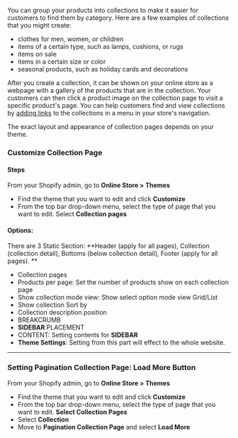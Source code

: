 You can group your products into collections to make it easier for customers to find them by category. Here are a few examples of collections that you might create:

* clothes for men, women, or children
* items of a certain type, such as lamps, cushions, or rugs
* items on sale
* items in a certain size or color
* seasonal products, such as holiday cards and decorations

After you create a collection, it can be shown on your online store as a webpage with a gallery of the products that are in the collection. Your customers can then click a product image on the collection page to visit a specific product's page. You can help customers find and view collections by [adding links](https://help.shopify.com/en/manual/products/collections/make-collections-findable) to the collections in a menu in your store's navigation.

The exact layout and appearance of collection pages depends on your theme.

### Customize Collection Page
#### Steps
From your Shopify admin, go to **Online Store &gt; Themes**

* Find the theme that you want to edit and click **Customize**
* From the top bar drop-down menu, select the type of page that you want to edit. Select **Collection pages**

#### Options:

There are 3 Static Section: **Header (apply for all pages), Collection \(collection detail\), Bottoms (below collection detail), Footer (apply for all pages). **

* Collection pages
 * Products per page: Set the number of products show on each collection page
 * Show collection mode view: Show select option mode view Grid/List
 * Show collection Sort by
 * Collection description position
 * BREAKCRUMB
 * **SIDEBAR** PLACEMENT
 * CONTENT: Setting contents for **SIDEBAR**
 * **Theme Settings**: Setting from this part will effect to the whole website.
 
---

### Setting Pagination Collection Page: Load More Button

From your Shopify admin, go to **Online Store &gt; Themes**

* Find the theme that you want to edit and click **Customize**
* From the top bar drop-down menu, select the type of page that you want to edit. **Select Collection Pages**
* Select **Collection**
* Move to **Pagination Collection Page** and select **Load More**



